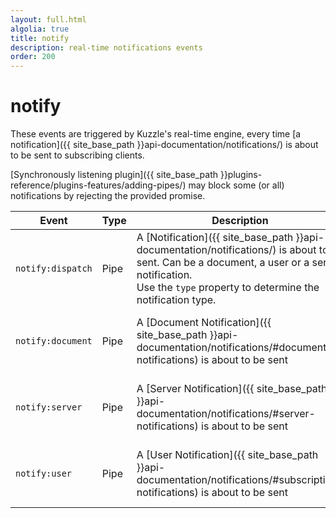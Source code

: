 ```yaml
---
layout: full.html
algolia: true
title: notify
description: real-time notifications events
order: 200
---
```


# notify

These events are triggered by Kuzzle's real-time engine, every time [a notification]({{ site_base_path }}api-documentation/notifications/) is about to be sent to subscribing clients.

[Synchronously listening plugin]({{ site_base_path }}plugins-reference/plugins-features/adding-pipes/) may block some (or all) notifications by rejecting the provided promise.

| Event | Type | Description | Payload |
|-------|------|-------------|---------|
| `notify:dispatch` | Pipe | A [Notification]({{ site_base_path }}api-documentation/notifications/) is about to be sent. Can be a document, a user or a server notification. <br/>Use the `type` property to determine the notification type. | An object representing the notification to send |
| `notify:document` | Pipe | A [Document Notification]({{ site_base_path }}api-documentation/notifications/#document-notifications) is about to be sent | An object representing the notification to send  |
| `notify:server` | Pipe | A [Server Notification]({{ site_base_path }}api-documentation/notifications/#server-notifications) is about to be sent | An object representing the notification to send |
| `notify:user` | Pipe | A [User Notification]({{ site_base_path }}api-documentation/notifications/#subscription-notifications) is about to be sent | An object representing the notification to send |
